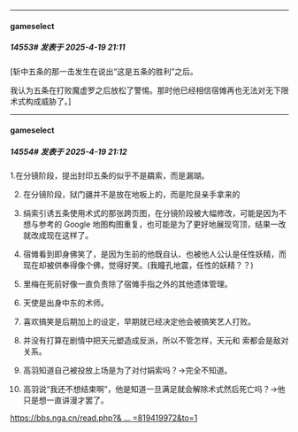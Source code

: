 ﻿
*****

####  gameselect  
##### 14553#       发表于 2025-4-19 21:11

[斩中五条的那一击发生在说出“这是五条的胜利”之后。

我认为五条在打败魔虚罗之后放松了警惕。那时他已经相信宿傩再也无法对无下限术式构成威胁了。]

*****

####  gameselect  
##### 14554#       发表于 2025-4-19 21:12

1.在分镜阶段，提出封印五条的似乎不是羂索，而是漏瑚。

2. 在分镜阶段，狱门疆并不是放在地板上的，而是陀艮亲手拿来的

3. 绢索引诱五条使用术式的那张跨页图，在分镜阶段被大幅修改，可能是因为不想与参考的 Google 地图构图重复，也可能是为了更好地展现穹顶，结果一改就改成现在这样了。

4. 宿傩看到即身佛笑了，是因为生前的他既自认、也被他人公认是任性妖精，而现在却被供奉得像个佛，觉得好笑。(我瞳孔地震，任性的妖精？？)

5. 里梅在死前好像一直负责除了宿傩手指之外的其他遗体管理。

6. 天使是出身中东的术师。

7. 喜欢搞笑是后期加上的设定，早期就已经决定他会被搞笑艺人打败。

8. 并没有打算在剧情中把天元塑造成反派，所以不管怎样，天元和 索都会是敌对关系。

9. 高羽知道自己被投放上场是为了对付娟索吗？→完全不知道。

10. 高羽说“我还不想结束啊”，他是知道一旦满足就会解除术式然后死亡吗？→他只是想一直讲漫才罢了。

[https://bbs.nga.cn/read.php?&amp; ... =819419972&amp;to=1](https://bbs.nga.cn/read.php?&amp;tid=40274460&amp;pid=819419972&amp;to=1)


